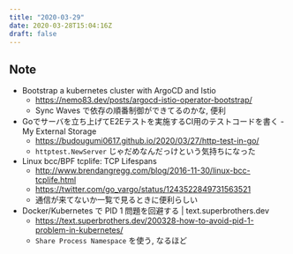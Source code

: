 ```yaml
---
title: "2020-03-29"
date: 2020-03-28T15:04:16Z
draft: false
---
```


## Note

* Bootstrap a kubernetes cluster with ArgoCD and Istio
  * https://nemo83.dev/posts/argocd-istio-operator-bootstrap/
  * Sync Waves で依存の順番制御ができてるのかな, 便利
* Goでサーバを立ち上げてE2Eテストを実施するCI用のテストコードを書く - My External Storage
  * https://budougumi0617.github.io/2020/03/27/http-test-in-go/
  * `httptest.NewServer` じゃだめなんだっけという気持ちになった
* Linux bcc/BPF tcplife: TCP Lifespans
  * http://www.brendangregg.com/blog/2016-11-30/linux-bcc-tcplife.html
  * https://twitter.com/go_vargo/status/1243522849731563521
  * 通信が来てないか一覧で見るときに便利らしい
* Docker/Kubernetes で PID 1 問題を回避する | text․superbrothers․dev
  * https://text.superbrothers.dev/200328-how-to-avoid-pid-1-problem-in-kubernetes/
  * `Share Process Namespace` を使う, なるほど
